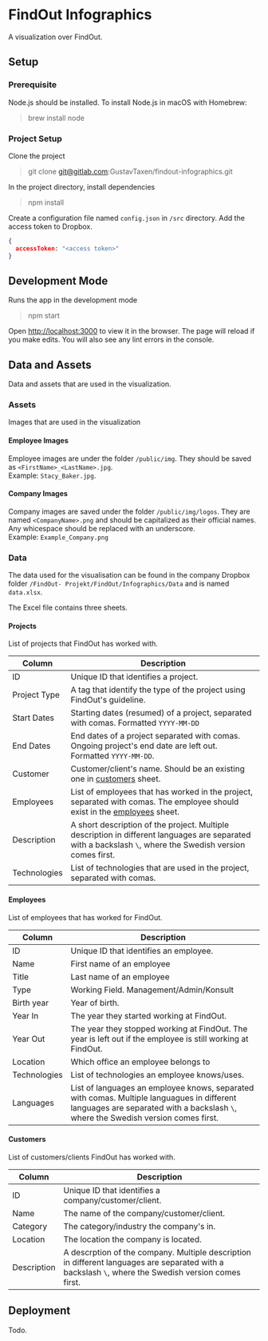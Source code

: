 # FindOut Infographics

A visualization over FindOut.

## Setup

### Prerequisite

Node.js should be installed. To install Node.js in macOS with Homebrew:
> brew install node

### Project Setup

Clone the project

> git clone git@gitlab.com:GustavTaxen/findout-infographics.git

In the project directory, install dependencies

> npm install

Create a configuration file named `config.json` in `/src` directory. Add the access token to Dropbox.

```JSON
{
  accessToken: "<access token>"
}
```

## Development Mode

Runs the app in the development mode

> npm start

Open [http://localhost:3000](http://localhost:3000) to view it in the browser. The page will reload if you make edits. You will also see any lint errors in the console.

## Data and Assets

Data and assets that are used in the visualization.

### Assets

Images that are used in the visualization

#### Employee Images

Employee images are under the folder `/public/img`. They should be saved as `<FirstName>_<LastName>.jpg`. \
Example: `Stacy_Baker.jpg`.

#### Company Images

Company images are saved under the folder `/public/img/logos`. They are named `<CompanyName>.png` and should be capitalized as their official names. Any whicespace should be replaced with an underscore. \
Example: `Example_Company.png`

### Data

The data used for the visualisation can be found in the company Dropbox folder `/FindOut- Projekt/FindOut/Infographics/Data` and is named `data.xlsx`.

The Excel file contains three sheets.

#### Projects

List of projects that FindOut has worked with.

| Column | Description |
| --- | --- |
| ID  | Unique ID that identifies a project. |
| Project Type  | A tag that identify the type of the project using FindOut's guideline. |
| Start Dates | Starting dates (resumed) of a project, separated with comas. Formatted `YYYY-MM-DD` |
| End Dates | End dates of a project separated with comas. Ongoing project's end date are left out. Formatted `YYYY-MM-DD`. |
| Customer | Customer/client's name. Should be an existing one in [customers](#customers) sheet. |
| Employees | List of employees that has worked in the project, separated with comas. The employee should exist in the [employees](#employees) sheet.|
| Description | A short description of the project. Multiple description in different languages are separated with a backslash `\`, where the Swedish version comes first. |
| Technologies | List of technologies that are used in the project, separated with comas. |

#### Employees

List of employees that has worked for FindOut.

| Column | Description |
| --- | --- |
| ID | Unique ID that identifies an employee. |
| Name | First name of an employee |
| Title | Last name of an employee |
| Type | Working Field. Management/Admin/Konsult |
| Birth year | Year of birth. |
| Year In | The year they started working at FindOut. |
| Year Out | The year they stopped working at FindOut. The year is left out if the employee is still working at FindOut. |
| Location | Which office an employee belongs to |
| Technologies | List of technologies an employee knows/uses. |
| Languages | List of languages an employee knows, separated with comas. Multiple languagues in different languages are separated with a backslash `\`, where the Swedish version comes first. |

#### Customers

List of customers/clients FindOut has worked with.

| Column | Description |
| --- | --- |
| ID | Unique ID that identifies a company/customer/client. |
| Name | The name of the company/customer/client. |
| Category | The category/industry the company's in. |
| Location | The location the company is located. |
| Description | A descrption of the company. Multiple description in different languages are separated with a backslash `\`, where the Swedish version comes first. |

## Deployment

Todo.
